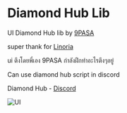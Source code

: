 # Diamond Hub Lib
UI Diamond Hub lib by [9PASA](https://discord.com/users/884287121882480660)

super thank for [Linoria](https://lindseyhost.com)

ui ตึงโดยพี่เอง 9PASA กำลังฝีกทำอะไรตึงๆอยู่

Can use diamond hub script in discord

Diamond Hub - [Discord](https://discord.gg/5YtWBUVYvR)

![UI](https://cdn.discordapp.com/attachments/986083142702071829/1066727934720737310/326757086_494204965982255_2253907637087721705_n.png)
